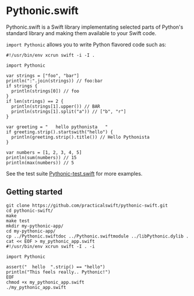 Pythonic.swift
==============

Pythonic.swift is a Swift library implementating selected parts of Python's standard library and making them available to your Swift code.

```import Pythonic``` allows you to write Python flavored code such as:

```
#!/usr/bin/env xcrun swift -i -I .

import Pythonic

var strings = ["foo", "bar"]
println(":".join(strings)) // foo:bar
if strings {
  println(strings[0]) // foo
}
if len(strings) == 2 {
  println(strings[1].upper()) // BAR
  println(strings[1].split("a")) // ["b", "r"]
}

var greeting = "   hello pythonista   "
if greeting.strip().startswith("hello") {
  println(greeting.strip().title()) // Hello Pythonista
}

var numbers = [1, 2, 3, 4, 5]
println(sum(numbers)) // 15
println(max(numbers)) // 5
```

See the test suite <a href="https://github.com/practicalswift/pythonic-swift/blob/master/Pythonic-test.swift">Pythonic-test.swift</a> for more examples.

Getting started
---------------

```
git clone https://github.com/practicalswift/pythonic-swift.git
cd pythonic-swift/
make
make test
mkdir my-pythonic-app/
cd my-pythonic-app/
cp ../Pythonic.swiftdoc ../Pythonic.swiftmodule ../libPythonic.dylib .
cat << EOF > my_pythonic_app.swift
#!/usr/bin/env xcrun swift -I . -i

import Pythonic

assert("  hello  ".strip() == "hello")
println("This feels really.. Pythonic!")
EOF
chmod +x my_pythonic_app.swift
./my_pythonic_app.swift
```
